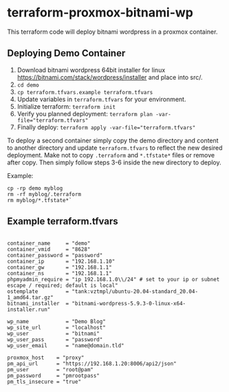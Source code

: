 # terraform-proxmox-bitnami-wp

This terraform code will deploy bitnami wordpress in a proxmox container.

## Deploying Demo Container

  1. Download bitnami wordpress 64bit installer for linux https://bitnami.com/stack/wordpress/installer and place into src/.
  2. `cd demo`
  3. `cp terraform.tfvars.example terraform.tfvars`
  4. Update variables in `terraform.tfvars` for your environment.
  5. Initialize terraform: `terraform init`
  5. Verify you planned deployment: `terraform plan -var-file="terraform.tfvars"`
  6. Finally deploy: `terraform apply -var-file="terraform.tfvars"`

To deploy a second container simply copy the demo directory and content to another directory and update `terraform.tfvars` to reflect the new desired deployment.  Make not to copy `.terraform` and `*.tfstate*` files or remove after copy.  Then simply follow steps 3-6 inside the new directory to deploy.

Example:

```
cp -rp demo myblog
rm -rf myblog/.terraform
rm myblog/*.tfstate*`
```

## Example terraform.tfvars

```

container_name     = "demo"
container_vmid     = "8628"
container_password = "password"
container_ip       = "192.168.1.10"
container_gw       = "192.168.1.1"
container_ns       = "192.168.1.1"
phpmyadmin_require = "ip 192.168.1.0\\/24" # set to your ip or subnet escape / required; default is local"
ostemplate         = "tank:vztmpl/ubuntu-20.04-standard_20.04-1_amd64.tar.gz"
bitnami_installer  = "bitnami-wordpress-5.9.3-0-linux-x64-installer.run"

wp_name            = "Demo Blog"
wp_site_url        = "localhost"
wp_user            = "bitnami"
wp_user_pass       = "password"
wp_user_email      = "name@domain.tld"

proxmox_host    = "proxy"
pm_api_url      = "https://192.168.1.20:8006/api2/json"
pm_user         = "root@pam"
pm_password     = "pmrootpass"
pm_tls_insecure = "true"
```

